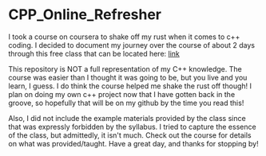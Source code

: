 # CPP_Online_Refresher

I took a course on coursera to shake off my rust when it comes to c++ coding. I decided to document my journey over the course of about 2 days through this free class that can be located here: [link](https://www.coursera.org/learn/cs-fundamentals-1) 

This repository is NOT a full representation of my C++ knowledge. The course was easier than I thought it was going to be, but you live and you learn, I guess. I do think the course helped me shake the rust off though! I plan on doing my own c++ project now that I have gotten back in the groove, so hopefully that will be on my github by the time you read this!

Also, I did not include the example materials provided by the class since that was expressly forbidden by the syllabus. I tried to capture the essence of the class, but admittedly, it isn't much. Check out the course for details on what was provided/taught.
Have a great day, and thanks for stopping by!
